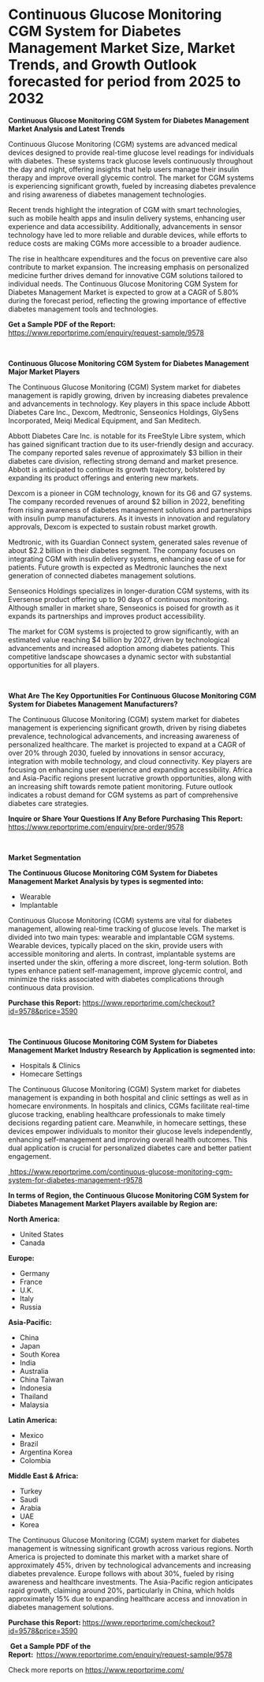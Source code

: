 <p><h1>Continuous Glucose Monitoring CGM System for Diabetes Management Market Size, Market Trends, and Growth Outlook forecasted for period from 2025 to 2032</h1></p><p><strong>Continuous Glucose Monitoring CGM System for Diabetes Management Market Analysis and Latest Trends</strong></p>
<p><p>Continuous Glucose Monitoring (CGM) systems are advanced medical devices designed to provide real-time glucose level readings for individuals with diabetes. These systems track glucose levels continuously throughout the day and night, offering insights that help users manage their insulin therapy and improve overall glycemic control. The market for CGM systems is experiencing significant growth, fueled by increasing diabetes prevalence and rising awareness of diabetes management technologies.</p><p>Recent trends highlight the integration of CGM with smart technologies, such as mobile health apps and insulin delivery systems, enhancing user experience and data accessibility. Additionally, advancements in sensor technology have led to more reliable and durable devices, while efforts to reduce costs are making CGMs more accessible to a broader audience.</p><p>The rise in healthcare expenditures and the focus on preventive care also contribute to market expansion. The increasing emphasis on personalized medicine further drives demand for innovative CGM solutions tailored to individual needs. The Continuous Glucose Monitoring CGM System for Diabetes Management Market is expected to grow at a CAGR of 5.80% during the forecast period, reflecting the growing importance of effective diabetes management tools and technologies.</p></p>
<p><strong>Get a Sample PDF of the Report:&nbsp;</strong> <a href="https://www.reportprime.com/enquiry/request-sample/9578?utm_campaign=2188&utm_medium=2&utm_source=Github&utm_content=ia&utm_term=20032025&utm_id=continuous-glucose-monitoring-cgm-system-for-diabetes-management">https://www.reportprime.com/enquiry/request-sample/9578</a></p>
<p>&nbsp;</p>
<p><strong>Continuous Glucose Monitoring CGM System for Diabetes Management Major Market Players</strong></p>
<p><p>The Continuous Glucose Monitoring (CGM) System market for diabetes management is rapidly growing, driven by increasing diabetes prevalence and advancements in technology. Key players in this space include Abbott Diabetes Care Inc., Dexcom, Medtronic, Senseonics Holdings, GlySens Incorporated, Meiqi Medical Equipment, and San Meditech.</p><p>Abbott Diabetes Care Inc. is notable for its FreeStyle Libre system, which has gained significant traction due to its user-friendly design and accuracy. The company reported sales revenue of approximately $3 billion in their diabetes care division, reflecting strong demand and market presence. Abbott is anticipated to continue its growth trajectory, bolstered by expanding its product offerings and entering new markets.</p><p>Dexcom is a pioneer in CGM technology, known for its G6 and G7 systems. The company recorded revenues of around $2 billion in 2022, benefiting from rising awareness of diabetes management solutions and partnerships with insulin pump manufacturers. As it invests in innovation and regulatory approvals, Dexcom is expected to sustain robust market growth.</p><p>Medtronic, with its Guardian Connect system, generated sales revenue of about $2.2 billion in their diabetes segment. The company focuses on integrating CGM with insulin delivery systems, enhancing ease of use for patients. Future growth is expected as Medtronic launches the next generation of connected diabetes management solutions.</p><p>Senseonics Holdings specializes in longer-duration CGM systems, with its Eversense product offering up to 90 days of continuous monitoring. Although smaller in market share, Senseonics is poised for growth as it expands its partnerships and improves product accessibility.</p><p>The market for CGM systems is projected to grow significantly, with an estimated value reaching $4 billion by 2027, driven by technological advancements and increased adoption among diabetes patients. This competitive landscape showcases a dynamic sector with substantial opportunities for all players.</p></p>
<p>&nbsp;</p>
<p><strong>What Are The Key Opportunities For Continuous Glucose Monitoring CGM System for Diabetes Management Manufacturers?</strong></p>
<p><p>The Continuous Glucose Monitoring (CGM) system market for diabetes management is experiencing significant growth, driven by rising diabetes prevalence, technological advancements, and increasing awareness of personalized healthcare. The market is projected to expand at a CAGR of over 20% through 2030, fueled by innovations in sensor accuracy, integration with mobile technology, and cloud connectivity. Key players are focusing on enhancing user experience and expanding accessibility. Africa and Asia-Pacific regions present lucrative growth opportunities, along with an increasing shift towards remote patient monitoring. Future outlook indicates a robust demand for CGM systems as part of comprehensive diabetes care strategies.</p></p>
<p><strong>Inquire or Share Your Questions If Any Before Purchasing This Report:</strong> <a href="https://www.reportprime.com/enquiry/pre-order/9578?utm_campaign=2188&utm_medium=2&utm_source=Github&utm_content=ia&utm_term=20032025&utm_id=continuous-glucose-monitoring-cgm-system-for-diabetes-management">https://www.reportprime.com/enquiry/pre-order/9578</a></p>
<p>&nbsp;</p>
<p><strong>Market Segmentation</strong></p>
<p><strong>The Continuous Glucose Monitoring CGM System for Diabetes Management Market Analysis by types is segmented into:</strong></p>
<p><ul><li>Wearable</li><li>Implantable</li></ul></p>
<p><p>Continuous Glucose Monitoring (CGM) systems are vital for diabetes management, allowing real-time tracking of glucose levels. The market is divided into two main types: wearable and implantable CGM systems. Wearable devices, typically placed on the skin, provide users with accessible monitoring and alerts. In contrast, implantable systems are inserted under the skin, offering a more discreet, long-term solution. Both types enhance patient self-management, improve glycemic control, and minimize the risks associated with diabetes complications through continuous data provision.</p></p>
<p><strong>Purchase this Report:&nbsp;</strong><a href="https://www.reportprime.com/checkout?id=9578&price=3590&utm_campaign=2188&utm_medium=2&utm_source=Github&utm_content=ia&utm_term=20032025&utm_id=continuous-glucose-monitoring-cgm-system-for-diabetes-management">https://www.reportprime.com/checkout?id=9578&price=3590</a></p>
<p>&nbsp;</p>
<p><strong>The Continuous Glucose Monitoring CGM System for Diabetes Management Market Industry Research by Application is segmented into:</strong></p>
<p><ul><li>Hospitals & Clinics</li><li>Homecare Settings</li></ul></p>
<p><p>The Continuous Glucose Monitoring (CGM) System market for diabetes management is expanding in both hospital and clinic settings as well as in homecare environments. In hospitals and clinics, CGMs facilitate real-time glucose tracking, enabling healthcare professionals to make timely decisions regarding patient care. Meanwhile, in homecare settings, these devices empower individuals to monitor their glucose levels independently, enhancing self-management and improving overall health outcomes. This dual application is crucial for personalized diabetes care and better patient engagement.</p></p>
<p><a href="https://www.reportprime.com/continuous-glucose-monitoring-cgm-system-for-diabetes-management-r9578?utm_campaign=2188&utm_medium=2&utm_source=Github&utm_content=ia&utm_term=20032025&utm_id=continuous-glucose-monitoring-cgm-system-for-diabetes-management">&nbsp;https://www.reportprime.com/continuous-glucose-monitoring-cgm-system-for-diabetes-management-r9578</a></p>
<p><strong>In terms of Region, the Continuous Glucose Monitoring CGM System for Diabetes Management Market Players available by Region are:</strong></p>
<p>
    <p> <strong> North America: </strong>
        <ul>
            <li>United States</li>
            <li>Canada</li>
        </ul>
        </p> 
    <p> <strong> Europe: </strong>
        <ul>
            <li>Germany</li>
            <li>France</li>
            <li>U.K.</li>
            <li>Italy</li>
            <li>Russia</li>
        </ul>
        </p> 
    <p> <strong> Asia-Pacific: </strong>
        <ul>
            <li>China</li>
            <li>Japan</li>
            <li>South Korea</li>
            <li>India</li>
            <li>Australia</li>
            <li>China Taiwan</li>
            <li>Indonesia</li>
            <li>Thailand</li>
            <li>Malaysia</li>
        </ul>
        </p> 
    <p> <strong> Latin America: </strong>
        <ul>
            <li>Mexico</li>
            <li>Brazil</li>
            <li>Argentina Korea</li>
            <li>Colombia</li>
        </ul>
        </p> 
    <p> <strong> Middle East & Africa: </strong>
        <ul>
            <li>Turkey</li>
            <li>Saudi</li>
            <li>Arabia</li>
            <li>UAE</li>
            <li>Korea</li>
        </ul>
    </p>
    </p>
<p><p>The Continuous Glucose Monitoring (CGM) system market for diabetes management is witnessing significant growth across various regions. North America is projected to dominate this market with a market share of approximately 45%, driven by technological advancements and increasing diabetes prevalence. Europe follows with about 30%, fueled by rising awareness and healthcare investments. The Asia-Pacific region anticipates rapid growth, claiming around 20%, particularly in China, which holds approximately 15% due to expanding healthcare access and innovation in diabetes management solutions.</p></p>
<p><strong>Purchase this Report: </strong><a href="https://www.reportprime.com/checkout?id=9578&price=3590&utm_campaign=2188&utm_medium=2&utm_source=Github&utm_content=ia&utm_term=20032025&utm_id=continuous-glucose-monitoring-cgm-system-for-diabetes-management">https://www.reportprime.com/checkout?id=9578&price=3590</a></p>
<p>&nbsp;<strong>Get a Sample PDF of the Report:&nbsp;&nbsp;</strong><a href="https://www.reportprime.com/enquiry/request-sample/9578?utm_campaign=2188&utm_medium=2&utm_source=Github&utm_content=ia&utm_term=20032025&utm_id=continuous-glucose-monitoring-cgm-system-for-diabetes-management">https://www.reportprime.com/enquiry/request-sample/9578</a></p>
<p><strong></strong></p>
<p>Check more reports on <a href="https://www.reportprime.com/?utm_campaign=2188&utm_medium=2&utm_source=Github&utm_content=ia&utm_term=20032025&utm_id=continuous-glucose-monitoring-cgm-system-for-diabetes-management">https://www.reportprime.com/</a></p>